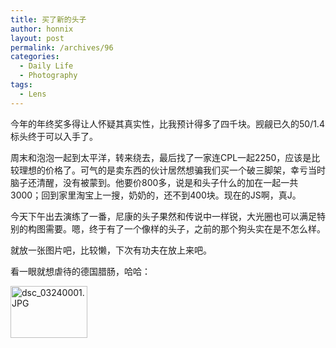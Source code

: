 ```yaml
---
title: 买了新的头子
author: honnix
layout: post
permalink: /archives/96
categories:
  - Daily Life
  - Photography
tags:
  - Lens
---
```

今年的年终奖多得让人怀疑其真实性，比我预计得多了四千块。觊觎已久的50/1.4标头终于可以入手了。

周末和泡泡一起到太平洋，转来绕去，最后找了一家连CPL一起2250，应该是比较理想的价格了。可气的是卖东西的伙计居然想骗我们买一个破三脚架，幸亏当时脑子还清醒，没有被蒙到。他要价800多，说是和头子什么的加在一起一共3000；回到家里淘宝上一搜，奶奶的，还不到400块。现在的JS啊，真J。

今天下午出去演练了一番，尼康的头子果然和传说中一样锐，大光圈也可以满足特别的构图需要。嗯，终于有了一个像样的头子，之前的那个狗头实在是不怎么样。

就放一张图片吧，比较懒，下次有功夫在放上来吧。

看一眼就想虐待的德国腊肠，哈哈：

<a href="http://honnix.oicp.net:8080/blog/wp-content/uploads/2008/03/dsc_03240001.JPG" title="dsc_03240001.JPG" rel="lightbox[96]"><img src="http://honnix.oicp.net:8080/blog/wp-content/uploads/2008/03/dsc_03240001.thumbnail.JPG" alt="dsc_03240001.JPG" height="83" width="123" /></a>